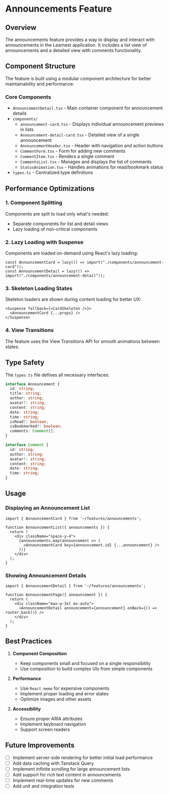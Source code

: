 # Announcements Feature

## Overview
The announcements feature provides a way to display and interact with announcements in the Learnest application. It includes a list view of announcements and a detailed view with comments functionality.

## Component Structure

The feature is built using a modular component architecture for better maintainability and performance:

### Core Components
- `AnnouncementDetail.tsx` - Main container component for announcement details
- `components/`
  - `announcement-card.tsx` - Displays individual announcement previews in lists
  - `Announcement-detail-card.tsx` - Detailed view of a single announcement
  - `AnnouncementHeader.tsx` - Header with navigation and action buttons
  - `CommentForm.tsx` - Form for adding new comments
  - `CommentItem.tsx` - Renders a single comment
  - `CommentsList.tsx` - Manages and displays the list of comments
  - `StatusAnimation.tsx` - Handles animations for read/bookmark status
- `types.ts` - Centralized type definitions

## Performance Optimizations

### 1. Component Splitting
Components are split to load only what's needed:
- Separate components for list and detail views
- Lazy loading of non-critical components

### 2. Lazy Loading with Suspense
Components are loaded on-demand using React's lazy loading:
```tsx
const AnnouncementCard = lazy(() => import("./components/announcement-card"));
const AnnouncementDetail = lazy(() => import("./components/announcement-detail"));
```

### 3. Skeleton Loading States
Skeleton loaders are shown during content loading for better UX:
```tsx
<Suspense fallback={<CardSkeleton />}>
  <AnnouncementCard {...props} />
</Suspense>
```

### 4. View Transitions
The feature uses the View Transitions API for smooth animations between states.

## Type Safety

The `types.ts` file defines all necessary interfaces:

```typescript
interface Announcement {
  id: string;
  title: string;
  author: string;
  avatar?: string;
  content: string;
  date: string;
  time: string;
  isRead?: boolean;
  isBookmarked?: boolean;
  comments: Comment[];
}

interface Comment {
  id: string;
  author: string;
  avatar?: string;
  content: string;
  date: string;
  time: string;
}
```

## Usage

### Displaying an Announcement List
```tsx
import { AnnouncementCard } from '~/features/announcements';

function AnnouncementList({ announcements }) {
  return (
    <div className="space-y-4">
      {announcements.map(announcement => (
        <AnnouncementCard key={announcement.id} {...announcement} />
      ))}
    </div>
  );
}
```

### Showing Announcement Details
```tsx
import { AnnouncementDetail } from '~/features/announcements';

function AnnouncementPage({ announcement }) {
  return (
    <div className="max-w-3xl mx-auto">
      <AnnouncementDetail announcement={announcement} onBack={() => router.back()} />
    </div>
  );
}
```

## Best Practices

1. **Component Composition**
   - Keep components small and focused on a single responsibility
   - Use composition to build complex UIs from simple components

2. **Performance**
   - Use `React.memo` for expensive components
   - Implement proper loading and error states
   - Optimize images and other assets

3. **Accessibility**
   - Ensure proper ARIA attributes
   - Implement keyboard navigation
   - Support screen readers

## Future Improvements

- [ ] Implement server-side rendering for better initial load performance
- [ ] Add data caching with Tanstack Query
- [ ] Implement infinite scrolling for large announcement lists
- [ ] Add support for rich text content in announcements
- [ ] Implement real-time updates for new comments
- [ ] Add unit and integration tests